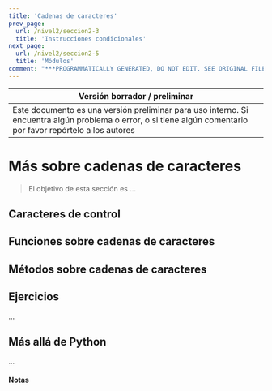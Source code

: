 ```yaml
---
title: 'Cadenas de caracteres'
prev_page:
  url: /nivel2/seccion2-3
  title: 'Instrucciones condicionales'
next_page:
  url: /nivel2/seccion2-5
  title: 'Módulos'
comment: "***PROGRAMMATICALLY GENERATED, DO NOT EDIT. SEE ORIGINAL FILES IN /content***"
---
```

Versión borrador / preliminar |
-------------------|
Este documento es una versión preliminar para uso interno. Si encuentra algún problema o error, o si tiene algún comentario por favor repórtelo a los autores|


# Más sobre cadenas de caracteres

> El objetivo de esta sección es ...


## Caracteres de control


## Funciones sobre cadenas de caracteres


## Métodos sobre cadenas de caracteres



## Ejercicios

...


## Más allá de Python

...


#### Notas 

